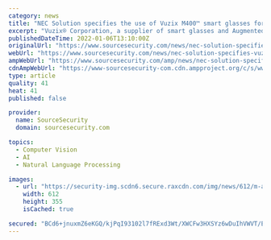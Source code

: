 ```yaml
---
category: news
title: "NEC Solution specifies the use of Vuzix M400™ smart glasses for their NeoFace KAOATO facial recognition system"
excerpt: "Vuzix® Corporation, a supplier of smart glasses and Augmented Reality (AR) technology and products, announces that NEC Solution Innovators Ltd. (‘NES’), a multinational"
publishedDateTime: 2022-01-06T13:10:00Z
originalUrl: "https://www.sourcesecurity.com/news/nec-solution-specifies-vuzix-m400-smart-co-1641470053-ga-co-1641470704-ga.1641471790.html?ref=nav"
webUrl: "https://www.sourcesecurity.com/news/nec-solution-specifies-vuzix-m400-smart-co-1641470053-ga-co-1641470704-ga.1641471790.html?ref=nav"
ampWebUrl: "https://www.sourcesecurity.com/amp/news/nec-solution-specifies-vuzix-m400-smart-co-1641470053-ga-co-1641470704-ga.1641471790.html"
cdnAmpWebUrl: "https://www-sourcesecurity-com.cdn.ampproject.org/c/s/www.sourcesecurity.com/amp/news/nec-solution-specifies-vuzix-m400-smart-co-1641470053-ga-co-1641470704-ga.1641471790.html"
type: article
quality: 41
heat: 41
published: false

provider:
  name: SourceSecurity
  domain: sourcesecurity.com

topics:
  - Computer Vision
  - AI
  - Natural Language Processing

images:
  - url: "https://security-img.scdn6.secure.raxcdn.com/img/news/612/m-a-in-2021-plenty-of-deals-despite-lingering-industry-challenges-920x533.jpg"
    width: 612
    height: 355
    isCached: true

secured: "BCd6+jnuxmZ6eKGQ/kjPqI93102l7fRExd3Wt/XWCFw3HXSYz6wDuIhVWVT/EbxgTavIwTMkpP878vgcU3OQ/anlnZbgy7giSxA79F5uZdoqfdbb4pwNGZSZEzesz1AanNvV26f1jRkuBdU42G4FZSw5bzxX1HyYz35yW6sTx5Q+FCWirG89c/xCg4tkdcShkVVu+7Lm38oApHzHx02dAjBJ9F5L9Un0OFh5A2S5M4MvJYt6D/N2n0g5xdmS+Xobp+V78dIYaDgw3cKAj1ZbrXIzWnWzjzf5xcogOW0D0Lro+s53beVThQy4VHZQqdhVdCIPOWKdUw4HSqEYiMy6GPTITv9/wwC4cwYEBZ9lEc0=;RyMf+caHojiFcZV/a54dWg=="
---
```


